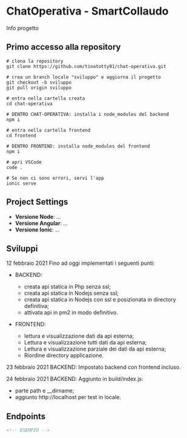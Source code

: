 # ChatOperativa - SmartCollaudo

Info progetto

## Primo accesso alla repository

```shell
# clona la repository
git clone https://github.com/tinatotty91/chat-operativa.git

# crea un branch locale "sviluppo" e aggiorna il progetto
git checkout -b sviluppo
git pull origin sviluppo

# entra nella cartella creata
cd chat-operativa

# DENTRO CHAT-OPERATIVA: installa i node_modules del backend
npm i

# entra nella cartella frontend
cd frontend

# DENTRO FRONTEND: installa node_modules del frontend
npm i

# apri VSCode
code .

# Se non ci sono errori, servi l'app
ionic serve
```

## Project Settings

- **Versione Node**: *...*
- **Versione Angular**: *...*
- **Versione Ionic**: *...*

## Sviluppi
12 febbraio 2021
Fino ad oggi implementati i seguenti punti:
- BACKEND: 
     * creata api statica in Php senza ssl;
     * creata api statica in Nodejs senza ssl;
     * creata api statica in Nodejs con ssl e posizionata in directory definitiva;
     * attivata api in pm2 in modo definitivo.
  
- FRONTEND: 
    * lettura e visualizzazione dati da api esterna;
    * Lettura e visualizzazione tutti dati da api esterna;
    * Lettura e visualizzazione parziale dei dati da api esterna;
    * Riordine directory applicazione.
    
23 febbraio 2021
BACKEND:
Impostato backend con frontend incluso.

24 febbraio 2021
BACKEND: 
Aggiunto in build/index.js: 
- parte path e __dirname;
- aggiunto http://localhost per test in locale.


## Endpoints

```xml
<!-- ESEMPIO -->
```
